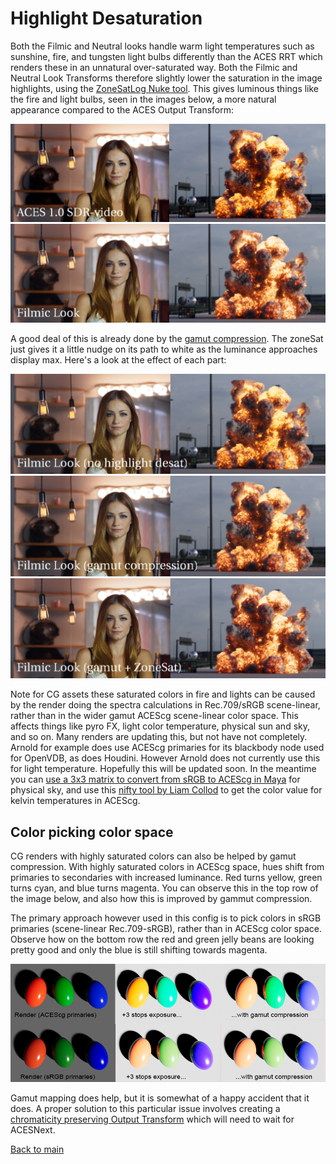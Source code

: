 # Highlight Desaturation

Both the Filmic and Neutral looks handle warm light temperatures such as sunshine, fire, and tungsten light bulbs differently than the ACES RRT which renders these in an unnatural over-saturated way. Both the Filmic and Neutral Look Transforms therefore slightly lower the saturation in the image highlights, using the [ZoneSatLog Nuke tool](https://community.acescentral.com/t/look-transforms/3885/39). This gives luminous things like the fire and light bulbs, seen in the images below, a more natural appearance compared to the ACES Output Transform: 
   
   ![light](img/kelvin_rrt.png)
   ![light2](img/kelvin_filmic.png)
   
A good deal of this is already done by the [gamut compression](gamut.md). The zoneSat just gives it a little nudge on its path to white as the luminance approaches display max. Here's a look at the effect of each part:

   ![light3](img/kelvin_base.png)
   ![light4](img/kelvin_gamut.png)
   ![light5](img/kelvin_zone.png)
   
Note for CG assets these saturated colors in fire and lights can be caused by the render doing the spectra calculations in Rec.709/sRGB scene-linear, rather than in the wider gamut ACEScg scene-linear color space. This affects things like pyro FX, light color temperature, physical sun and sky, and so on. Many renders are updating this, but not have not completely. Arnold for example does use ACEScg primaries for its blackbody node used for OpenVDB, as does Houdini. However Arnold does not currently use this for light temperature. Hopefully this will be updated soon. In the meantime you can [use a 3x3 matrix to convert from sRGB to ACEScg in Maya](https://community.acescentral.com/t/acescg-vs-linear-srgb-709-cg-rendering/1512/7) for physical sky, and use this [nifty tool by Liam Collod](https://share.streamlit.io/mrlixm/streamlit_temperature2rgb/main/src/app.py) to get the color value for kelvin temperatures in ACEScg.

## Color picking color space

CG renders with highly saturated colors can also be helped by gamut compression. With highly saturated colors in ACEScg space, hues shift from primaries to secondaries with increased luminance. Red turns yellow, green turns cyan, and blue turns magenta. You can observe this in the top row of the image below, and also how this is improved by gammut compression. 

The primary approach however used in this config is to pick colors in sRGB primaries (scene-linear Rec.709-sRGB), rather than in ACEScg color space. Observe how on the bottom row the red and green jelly beans are looking pretty good and only the blue is still shifting towards magenta. 

![jelly](img/jellybeans.png)

Gamut mapping does help, but it is somewhat of a happy accident that it does. A proper solution to this particular issue involves creating a [chromaticity preserving Output Transform](https://github.com/jedypod/open-display-transform) which will need to wait for ACESNext.


   
[Back to main](../StdX_ACES)
